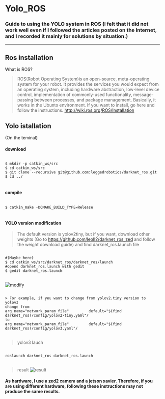 Yolo_ROS
===========
### Guide to using the YOLO system in ROS (I felt that it did not work well even if I followed the articles posted on the Internet, and I recorded it mainly for solutions by situation.)
---------------------------
Ros installation
--------------------------------------
What is ROS? 
> ROS(Robot Operating System)is an open-source, meta-operating system for your robot. It provides the services you would expect from an operating system, including hardware abstraction, low-level device control, implementation of commonly-used functionality, message-passing between processes, and package management. Basically, it works in the Ubunto environment.
> If you want to install, go here and follow the instructions.
 http://wiki.ros.org/ROS/Installation
 
 
Yolo istallation
---------------------------------------------
(On the teminal)

#### download
<pre>
<code>
$ mkdir -p catkin_ws/src
$ cd catkin_ws/src
$ git clone --recursive git@github.com:leggedrobotics/darknet_ros.git
$ cd ../
</code>
</pre>
#### compile
<pre>
<code>
$ catkin_make -DCMAKE_BUILD_TYPE=Release
</code>
</pre>

#### YOLO version modification
> The default version is yolov2tiny, but if you want, download other weights (Go to https://github.com/leoll2/darknet_ros_zed and follow the weight download guide)
> and 
> find darknet_ros.launch file
<pre>
<code>
#(Maybe here)
$ cd catkin_ws/src/darknet_ros/darknet_ros/launch
#opend darknet_ros.launch with gedit 
$ gedit darknet_ros.launch
</code>
</pre>
![modify](https://user-images.githubusercontent.com/52061393/115366004-de1b5e00-a1ff-11eb-9f87-fae479135f4b.png)
<pre>
<code>
> For example, if you want to change from yolov2.tiny version to yolov3
change from
arg name="network_param_file"         default="$(find darknet_ros)/config/yolov2-tiny.yaml"/
to
arg name="network_param_file"         default="$(find darknet_ros)/config/yolov3.yaml"/
</code>
</pre>
> yolov3 lauch
<pre>
<code>
roslaunch darknet_ros darknet_ros.launch
</code>
</pre>
> result
![result](https://user-images.githubusercontent.com/52061393/115367393-21c29780-a201-11eb-96b1-a9ba339c380e.png)



#### As hardware, I use a zed2 camera and a jetson xavier. Therefore, if you are using different hardware, following these instructions may not produce the same results.
